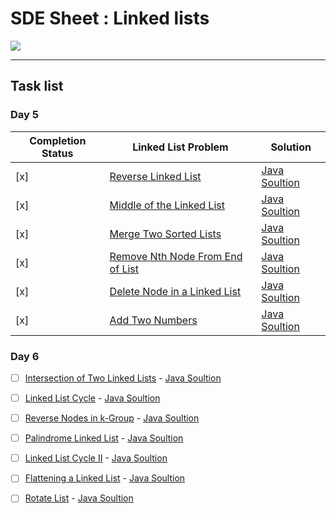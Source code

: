 # SDE Sheet : Linked lists

<p><img src="https://upload.wikimedia.org/wikipedia/commons/6/6d/Singly-linked-list.svg"></p>

<hr />

## Task list

### Day 5

| Completion Status | Linked List Problem | Solution |
| --- | --- | --- |
| [x] | [Reverse Linked List](https://leetcode.com/problems/reverse-linked-list/) | [Java Soultion](./ReverseLL.java) |
| [x] | [Middle of the Linked List](https://leetcode.com/problems/middle-of-the-linked-list/) | [Java Soultion](./MiddleOfLL.java) |
| [x] | [Merge Two Sorted Lists](https://leetcode.com/problems/merge-two-sorted-lists/) | [Java Soultion](./MergeTwoSortedLists.java) |
| [x] | [Remove Nth Node From End of List](https://leetcode.com/problems/remove-nth-node-from-end-of-list/submissions/) | [Java Soultion](./RemoveNthNodeFromEndofList.java)
| [x] | [Delete Node in a Linked List](https://leetcode.com/problems/delete-node-in-a-linked-list/) | [Java Soultion](./DeleteNodeinaLinkedList.java) |
| [x] | [Add Two Numbers](https://leetcode.com/problems/add-two-numbers/) | [Java Soultion](./AddTwoNumbers.java) |


### Day 6

- [ ] [Intersection of Two Linked Lists](https://leetcode.com/problems/intersection-of-two-linked-lists/) - [Java Soultion]()
- [ ] [Linked List Cycle](https://leetcode.com/problems/linked-list-cycle/) - [Java Soultion]()
- [ ] [Reverse Nodes in k-Group](https://leetcode.com/problems/reverse-nodes-in-k-group/) - [Java Soultion]()
- [ ] [Palindrome Linked List](https://leetcode.com/problems/palindrome-linked-list/) - [Java Soultion]()
- [ ] [Linked List Cycle II](https://leetcode.com/problems/linked-list-cycle-ii/) - [Java Soultion]()
- [ ] [Flattening a Linked List](https://practice.geeksforgeeks.org/problems/flattening-a-linked-list/1#) - [Java Soultion]()
- [ ] [Rotate List](https://leetcode.com/problems/rotate-list/) - [Java Soultion]()

